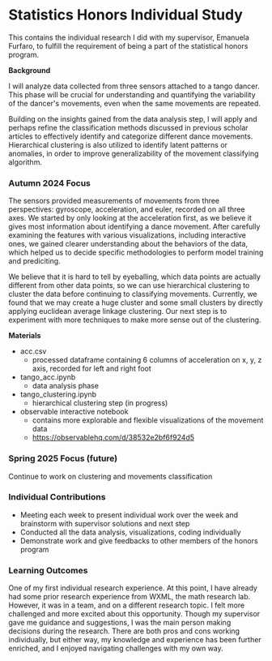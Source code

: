 # Statistics Honors Individual Study

This contains the individual research I did with my supervisor, Emanuela Furfaro, to fulfill the requirement of being a part of the statistical honors program.

**Background**

I will analyze data collected from three sensors attached to a tango dancer. This phase will be crucial for understanding and quantifying the variability of the dancer's movements, even when the same movements are repeated.

Building on the insights gained from the data analysis step, I will apply and perhaps refine the classification methods discussed in previous scholar articles to effectively identify and categorize different dance movements. Hierarchical clustering is also utilized to identify latent patterns or anomalies, in order to improve generalizability of the movement classifying algorithm.

### Autumn 2024 Focus

The sensors provided measurements of movements from three perspectives: gyroscope, acceleration, and euler, recorded on all three axes. We started by only looking at the acceleration first, as we believe it gives most information about identifying a dance movement. After carefully examining the features with various visualizations, including interactive ones, we gained clearer understanding about the behaviors of the data, which helped us to decide specific methodologies to perform model training and prediciting.

We believe that it is hard to tell by eyeballing, which data points are actually different from other data points, so we can use hierarchical clustering to cluster the data before continuing to classifying movements. Currently, we found that we may create a huge cluster and some small clusters by directly applying euclidean average linkage clustering. Our next step is to experiment with more techniques to make more sense out of the clustering.

**Materials**

- acc.csv
  - processed dataframe containing 6 columns of acceleration on x, y, z axis, recorded for left and right foot
- tango_acc.ipynb
  - data analysis phase
- tango_clustering.ipynb
  - hierarchical clustering step (in progress)
- observable interactive notebook
  - contains more explorable and flexible visualizations of the movement data
  - https://observablehq.com/d/38532e2bf6f924d5

### Spring 2025 Focus (future)

Continue to work on clustering and movements classification


### Individual Contributions

- Meeting each week to present individual work over the week and brainstorm with supervisor solutions and next step
- Conducted all the data analysis, visualizations, coding individually
- Demonstrate work and give feedbacks to other members of the honors program 

### Learning Outcomes

One of my first individual research experience. At this point, I have already had some prior research experience from WXML, the math research lab. However, it was in a team, and on a different research topic. I felt more challenged and more excited about this opportunity. Though my supervisor gave me guidance and suggestions, I was the main person making decisions during the research. There are both pros and cons working individually, but either way, my knowledge and experience has been further enriched, and I enjoyed navigating challenges with my own way.

